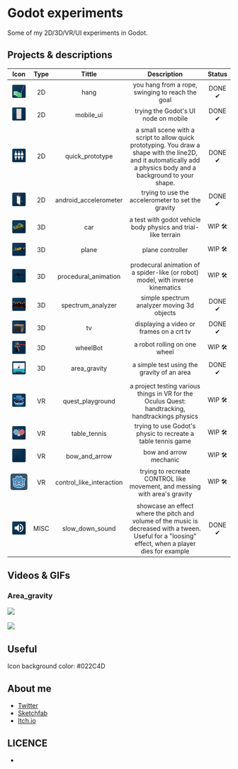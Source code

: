# Godot experiments

Some of my 2D/3D/VR/UI experiments in Godot.

## Projects & descriptions

| Icon | Type   |  Tittle | Description | Status |
:-----:|:-------:|:-------:|:-----------:|:------:|
![](2D/hang/icon.png) | 2D | hang | you hang from a rope, swinging to reach the goal | DONE ✔
![](2D/mobile_ui/icon.png) | 2D | mobile_ui | trying the Godot's UI node on mobile | DONE ✔
![](2D/quick_prototype/icon.png)| 2D | quick_prototype | a small scene with a script to allow quick prototyping. You draw a shape with the line2D, and it automatically add a physics body and a background to your shape. | DONE ✔
![](2D/android_accelerometer/icon.png)| 2D | android_accelerometer | trying to use the accelerometer to set the gravity | DONE ✔
| | | | |
![](3D/car/icon.png) | 3D | car | a test with godot vehicle body physics and trial-like terrain | WIP 🛠
![](3D/plane/icon.png) | 3D | plane | plane controller | WIP 🛠
![](3D/procedural_animation/icon.png) | 3D | procedural_animation | prodecural animation of a spider-like (or robot) model, with inverse kinematics | WIP 🛠
![](3D/spectrum_analyzer/icon.png) | 3D | spectrum_analyzer | simple spectrum analyzer moving 3d objects | DONE ✔
![](3D/tv/icon.png) | 3D | tv | displaying a video or frames on a crt tv | DONE ✔
![](3D/wheelBot/icon.png) | 3D | wheelBot | a robot rolling on one wheel | WIP 🛠
![](3D/area_gravity/icon.png) | 3D | area_gravity | a simple test using the gravity of an area | DONE ✔
| | | | |
![](VR/quest_playground/icon.png) | VR | quest_playground | a project testing various things in VR for the Oculus Quest: handtracking, handtrackings physics | WIP 🛠
![](VR/table_tennis/icon.png) | VR | table_tennis | trying to use Godot's physic to recreate a table tennis game | WIP 🛠
![](VR/bow_and_arrow/icon.png) | VR | bow_and_arrow | bow and arrow mechanic | WIP 🛠
![](VR/control_like_interaction/icon.png) | VR | control_like_interaction | trying to recreate CONTROL like movement, and messing with area's gravity | WIP 🛠
| | | | |
![](MISC/slow_down_sound/icon.png) | MISC | slow_down_sound | showcase an effect where the pitch and volume of the music is decreased with a tween. Useful for a "loosing" effect, when a player dies for example | DONE ✔

## Videos & GIFs

### Area_gravity

![](videos_gifs/android_accelerometer.gif)

![](videos_gifs/area_gravity.gif)

## Useful

Icon background color: #022C4D

## About me

- [Twitter](https://twitter.com/VicMeunier) 
- [Sketchfab](https://sketchfab.com/victor.meunierpk)
- [Itch.io](https://mreliptik.itch.io/)

## LICENCE

- [2D/android_accelerometer]: [Kenney](https://www.kenney.nl/)